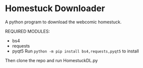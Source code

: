 # Homestuck Downloader
A python program to download the webcomic homestuck.

REQUIRED MODULES:
- bs4
- requests
- pyqt5
Run `python -m pip install bs4,requests,pyqt5`
to install

Then clone the repo and run HomestuckDL.py
